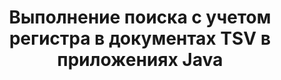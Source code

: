 ---
############################# Static ############################
layout: "auto-gen-gist"
draft: false
path: "ru/search/java/case-sensitive/tsv/"
otherformats: PDF DOC DOT DOCX DOCM DOTX DOTM TXT ODT OTT RTF XLS XLT XLSX XLSM XLSB XLTX XLTM XLA XLAM ODS OTS CSV XML PPT PPS POT PPTX PPTM POTX POTM PPSX PPSM ODP PST OST EML EMLX MSG ONE ZIP XHTML MHTML MD CHM EPUB  FB2 

############################# Head ############################
head_title: "API Java для выполнения поиска текста с учетом регистра в документах TSV"
head_description: "GroupDocs.Search Java API позволяет программистам выполнять текстовый поиск с учетом регистра и определять точную структуру слов в документах TSV с помощью Java."

############################# Header ############################
title: "Выполнение поиска с учетом регистра в документах TSV в приложениях Java"
description: "GroupDocs.Search Java API позволяет разработчикам программного обеспечения применять текстовый поиск с учетом регистра по различным типам документов, таким как PDF, HTML, DOCX, PPTX, XLSX и другим, в приложениях Java."

######################### Download Button #######################
button:
    enable: true

############################# About ############################
about:
    enable: true
    title: "Как выполнить поиск с учетом регистра в приложениях Java?"
    content: |
      Чувствительность к регистру — это очень полезный метод поиска, который описывает способность программы различать прописные (заглавные) и строчные (строчные) буквы при поиске в Интернете, базе данных или документе. Очень важно помнить, что по умолчанию поисковая система нечувствительна к регистру, а это означает, что поиск по слову Компьютер выдаст как фрагменты, имеющие имя ключа, так и текст со словами Компьютер и компьютер. Предположим, нам нужно сузить результаты поиска до тех, которые имеют заглавную букву «Компьютер», что означает, что нам нужен поиск с учетом регистра. GroupDocs.Search для Java — это эффективный API для поиска и индексирования документов, который позволяет разработчику программного обеспечения разрабатывать приложения, которые могут выполнять текстовый поиск и индексирование для некоторых наиболее популярных типов документов, таких как PDF, HTML, электронная почта Outlook, Microsoft Office Word, рабочие листы Excel, Презентации PowerPoint, Outlook MSG, PST и многое другое. Более того, он может идентифицировать поисковые запросы, написанные на языке, который не соответствует вашей раскладке клавиатуры.

############################# content ############################
steps:
    enable: true
    block:
    - title_left: "Поиск с учетом регистра в документах TSV через Java"
      content_left: |
       GroupDocs.Search Java API включает в себя полную поддержку как базовых, так и расширенных функций поиска, что позволяет разработчикам программного обеспечения выполнять поиск с учетом регистра внутри своих Java-приложений, написав всего пару строк кода.
       
       В следующем примере кода Java показано, как добиться поиска с учетом регистра с запросом в тексте в файлах TSV всего за пару строк кода.

      title_right: "Выполнение поиска с учетом регистра в файлах TSV"
      content_right: |
         * Определите путь к индексной папке, а также к папке документов.
         * Создание индекса в указанной папке путем вызова экземпляра класса [Index](https://apireference.groupdocs.com/search/java/com.groupdocs.search/Index#Index(java.lang.String))
         * Индексирование документов из указанной папки путем вызова экземпляра класса [Add](https://apireference.groupdocs.com/search/net/groupdocs.search.index/add/methods/1)
         * Инициировать новый экземпляр класса [SearchOptions](https://apireference.groupdocs.com/search/net/groupdocs.search.options/searchoptions).
         * Включение параметра поиска с учетом регистра путем вызова метода [UseCaseSensitiveSearch](https://apireference.groupdocs.com/search/net/groupdocs.search.options/searchoptions/properties/usecasesensitivesearch)
         * Определить поисковый запрос и начать поиск
         
        
      gisthash: "f5cba2431bcb82d746d2a002b1947d21"
      gistfile: "case-sensitive_in_text_queries_java.java"

    - title_left: "Сделать поиск с учетом регистра в форме объекта через Java"
      content_left: |
        GroupDocs.Search Java дает разработчикам программного обеспечения возможность включать функции поиска документов различных форматов в свои собственные приложения. В следующем примере кода Java показано, как выполнять поиск с учетом регистра с помощью запроса в форме объекта в документах TSV.

      title_right: "Применить поиск с учетом регистра в документах TSV"
      content_right: |
        * Определите путь к индексной папке, а также к папке документов.
        * Создание индекса в указанной папке путем вызова экземпляра класса [Index](https://apireference.groupdocs.com/search/java/com.groupdocs.search/Index#Index(java.lang.String))
        * Индексирование документов из указанной папки путем вызова экземпляра класса [Add](https://apireference.groupdocs.com/search/net/groupdocs.search.index/add/methods/1)
        * Инициировать новый экземпляр класса [SearchOptions](https://apireference.groupdocs.com/search/net/groupdocs.search.options/searchoptions).
        * Включение параметра поиска с учетом регистра путем вызова метода [UseCaseSensitiveSearch](https://apireference.groupdocs.com/search/net/groupdocs.search.options/searchoptions/properties/usecasesensitivesearch)
        * Создание поискового запроса в объекте путем вызова метода [createWordQuery](https://apireference.groupdocs.com/search/java/com.groupdocs.search/SearchQuery#createWordQuery(java.lang.String))
        * Определить поисковый запрос и начать поиск
     
      gisthash: "9e2aee884e199033f89c2c21cde108b7"
      gistfile: "case-sensitive_search_in_object_form_java.java"

    - title_left: "Системные Требования"
      content_left: |
        GroupDocs.Search для Java поддерживается на всех основных платформах и операционных системах. Чтобы ознакомиться с полным руководством по системным требованиям, посетите [системные требования](https://docs.groupdocs.com/search/java/system-requirements/) перед выполнением приведенного ниже кода. Убедитесь, что на вашем компьютере установлены следующие предварительные требования. система:
          * Операционные системы: Microsoft Windows, Linux, MacOS
          * Поддержка версий Java: J2SE 7.0 (1.7), J2SE 8.0 (1.8) или выше
          * Получите последнюю версию GroupDocs.Search для Java API из GroupDocs  [репозитория](https://repository.groupdocs.com/repo/com/groupdocs/groupdocs-search/)
        
      title_right: "Зачем использовать GroupDocs.Search"
      content_right: |
        * Создание поискового индекса как в памяти, так и на диске.
        * Возможность индексации из файла, потока или структуры.
        * Поддержка индексирования защищенных паролем документов.
        * Поддержка слияния нескольких индексов.
        * Фильтровать документ во время поисковой индексации.
        * Поддержка проверки орфографии во время поиска.
        * Смешанные символы полностью поддерживаются
        * Объединение различных типов поиска в один поисковый запрос.
        * Поддержка простого поиска слов и регулярных выражений
        * Полная поддержка замены псевдонимов в поисковых запросах.

demos:
    enable: true
        

more_formats:
    enable: true


back_to_top:
    enable: true
---